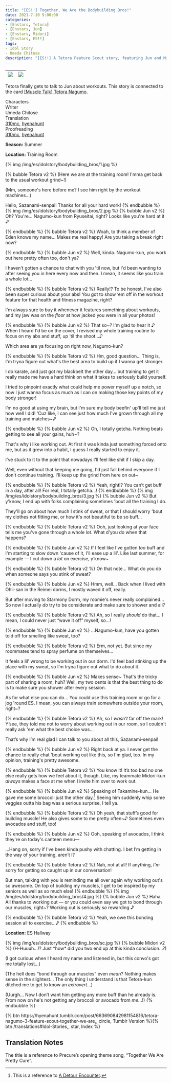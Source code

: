 ```yaml
---
title: "[ES!!] Together, We Are the Bodybuilding Bros!"
date: 2021-7-10 9:00:00
categories:
- [Enstars, Tetora]
- [Enstars, Jun]
- [Enstars, Midori]
- [Enstars, ES!!]
tags:
- Idol Story
- Umeda Chitose
description: "[ES!!] A Tetora Feature Scout story, featuring Jun and Midori. Tetora finally gets to talk to Jun about workouts."
---
```

![](https://static.wikia.nocookie.net/ensemble-stars/images/4/41/%28Muscle_Talk%29_Tetora_Nagumo_M.png)|![](https://static.wikia.nocookie.net/ensemble-stars/images/4/44/%28Muscle_Talk%29_Tetora_Nagumo_M_Bloomed.png)
:-:|:-:

Tetora finally gets to talk to Jun about workouts. This story is connected to the card [[Muscle Talk] Tetora Nagumo](https://ensemble-stars.fandom.com/wiki/(Muscle_Talk)_Tetora_Nagumo).

<div class="three-wrapper" style="--storyColor:#965e7d;--storyColor-rgb:150,94,125;--storyColor-h:326.8;--storyColor-s: 23%;--storyColor-l:47.8%;">
    <div class="info-area">
        <div class="info">
            <div class="info-item characters">
                <div class="label">
                    Characters
                </div>
                <div class="value">
								<a href="/categories/Enstars/Tetora" character="Tetora"></a>
								<a href="/categories/Enstars/Jun" character="Jun"></a>
		            <a href="/categories/Enstars/Midori" character="Midori"></a>
                </div>
            </div>
            <div class="info-item one">
                <div class="label">
                    Writer
                </div>
                <div class="value">
                    Umeda Chitose
                </div>
            </div>
            <div class="info-item two">
                <div class="label">
                    Translation
                </div>
                <div class="value">
                    <a href="/about">310mc</a>, <a href="https://hyenahunt.tumblr.com/post/663690842981154816/tetora-nagumo-3-feature-scout-together-we-are">hyenahunt</a>
                </div>
            </div>
            <div class="info-item three">
                <div class="label">
                   Proofreading
                </div>
                <div class="value">
                    <a href="/about">310mc</a>, <a href="https://hyenahunt.tumblr.com/post/663690842981154816/tetora-nagumo-3-feature-scout-together-we-are">hyenahunt</a>
                </div>
            </div>
        </div>
    </div>
</div>

<!-- more -->

<div class="msr-season summer">
    <p><span><b>Season:</b> Summer</span></p>
</div>

<div class="msr-location">
    <p><span><b>Location:</b> Training Room</span></p>
</div>

{% img /img/es/idolstory/bodybuilding_bros/1.jpg %}

{% bubble Tetora v2 %}
(Here we are at the training room! I'mma get back to the usual workout grind~!)

(Mm, someone's here before me? I see him right by the workout machines…)

Hello, Sazanami-senpai! Thanks for all your hard work!
{% endbubble %}
{% img /img/es/idolstory/bodybuilding_bros/2.jpg %}
{% bubble Jun v2 %}
Oh? You're… Nagumo-kun from Ryuseitai, right? Looks like you're hard at it ♪

{% endbubble %}
{% bubble Tetora v2 %}
Woah, to think a member of Eden knows my name… Makes me real happy! Are you taking a break right now?

{% endbubble %}
{% bubble Jun v2 %}
Well, kinda. Nagumo-kun, you work out here pretty often too, don't ya?

I haven't gotten a chance to chat with you 'til now, but I'd been wanting to after seeing you in here every now and then. I mean, it seems like you train a whole lot…

{% endbubble %}
{% bubble Tetora v2 %}
Really!? To be honest, I've also been super curious about your abs! You got to show ‘em off in the workout feature for that health and fitness magazine, right?

I'm always sure to buy it whenever it features something about workouts, and my jaw was on the *floor* at how jacked you were in all your photos!

{% endbubble %}
{% bubble Jun v2 %}
That so~? I'm glad to hear it ♪ When I heard I'd be on the cover, I revised my whole training routine to focus on my abs and stuff, up 'til the shoot…♪

Which area are ya focusing on right now, Nagumo-kun?

{% endbubble %}
{% bubble Tetora v2 %}
Hm, good question… Thing is, I'm tryna figure out what's the best area to build up if I wanna get stronger.

I do karate, and just got my blackbelt the other day… but training to get it really made me have a hard think on what it takes to seriously build yourself.

I tried to pinpoint exactly what could help me power myself up a notch, so now I just wanna focus as much as I can on making those key points of my body stronger!

I’m no good at using my brain, but I'm sure my body beefin' up'll tell me just how well I did! 'Cuz like, I can see just how much I've grown through all my training and matches~♪

{% endbubble %}
{% bubble Jun v2 %}
Oh, I totally getcha. Nothing beats getting to see all your gains, huh~?

That's why *I* like working out. At first it was kinda just something forced onto me, but as it grew into a habit, I guess I really started to enjoy it.

I've stuck to it to the point that nowadays I'll feel like shit if I skip a day.

Well, even without that keeping me going, I'd just fall behind everyone if I don't continue training. I'll keep up the grind from here on out~

{% endbubble %}
{% bubble Tetora v2 %}
Yeah, right!? You can’t get buff in a day, after all! For real, I totally getcha…!
{% endbubble %}
{% img /img/es/idolstory/bodybuilding_bros/3.jpg %}
{% bubble Jun v2 %}
But y'know, I end up with folks complaining sometimes 'bout all the training I do.

They'll go on about how much I stink of sweat, or that I should worry 'bout my clothes not fitting me, or how it's not beautiful to be so buff…

{% endbubble %}
{% bubble Tetora v2 %}
Ooh, just looking at your face tells me you've gone through a whole lot. What d'you do when that happens?

{% endbubble %}
{% bubble Jun v2 %}
If I feel like I've gotten *too* buff and I'm starting to slow down 'cause of it, I'll ease up a lil'. Like last summer, for example — I cut down a *lot* on exercise, y’know~

{% endbubble %}
{% bubble Tetora v2 %}
On that note… What do you do when someone says you stink of sweat?

{% endbubble %}
{% bubble Jun v2 %}
Hmm, well… Back when I lived with Ohii-san in the Reimei dorms, I mostly waved it off, really.

But after moving to Starmony Dorm, my roomie's never really complained… So now I actually *do* try to be considerate and make sure to shower and all?

{% endbubble %}
{% bubble Tetora v2 %}
Ah, so I really *should* do that… I mean, I could never just “wave it off” myself, so…!

{% endbubble %}
{% bubble Jun v2 %}
…Nagumo-kun, have you gotten told off for smelling like sweat, too?

{% endbubble %}
{% bubble Tetora v2 %}
Erm, not yet. But since my roommates tend to spray perfume on themselves…

It feels a lil' wrong to be working out in our dorm. I'd feel bad stinking up the place with my sweat, so I’m tryna figure out what to do about it.

{% endbubble %}
{% bubble Jun v2 %}
Makes sense~ That's the tricky part of sharing a room, huh? Well, my two cents is that the best thing to do is to make sure you shower after every session.

As for what else you can do… You could use this training room or go for a jog 'round ES. I mean, you can always train somewhere outside your room, right~?

{% endbubble %}
{% bubble Tetora v2 %}
Ah, so I *wasn’t* far off the mark! Y’see, they told me not to worry about working out in our room, so I couldn't really ask 'em what the best choice was…

That’s why I’m real glad I can talk to you about all this, Sazanami-senpai!

{% endbubble %}
{% bubble Jun v2 %}
Right back at ya. I never get the chance to really chat 'bout working out like this, so I'm glad, too. In my opinion, training's pretty awesome.

{% endbubble %}
{% bubble Tetora v2 %}
You know it! It’s too bad no one else really gets how we feel about it, though. Like, my teammate Midori-kun *always* makes a face at me when I invite him over to work out.

{% endbubble %}
{% bubble Jun v2 %}
Speaking of Takamine-kun… He gave me some broccoli just the other day.[^1] Seeing him suddenly whip some veggies outta his bag was a serious surprise, I tell ya.

{% endbubble %}
{% bubble Tetora v2 %}
Oh yeah, that stuff’s good for building muscle! He also gives some to me pretty often~♪ Sometimes even avocados and stuff, too!

{% endbubble %}
{% bubble Jun v2 %}
Ooh, speaking of avocados, I think they're on today's canteen menu—

…Hang on, sorry if I've been kinda pushy with chatting. I bet I’m getting in the way of your training, aren’t I?

{% endbubble %}
{% bubble Tetora v2 %}
Nah, not at all! If anything, *I'm* sorry for getting so caught up in our conversation!

But man, talking with you is reminding me all over again why working out's so awesome. On top of building my muscles, I get to be inspired by my seniors as well as so much else!
{% endbubble %}
{% img /img/es/idolstory/bodybuilding_bros/4.jpg %}
{% bubble Jun v2 %}
Haha. All thanks to working out — or you could even say we got to bond through our muscles, right~? Working out is seriously *so* rewarding ♪

{% endbubble %}
{% bubble Tetora v2 %}
Yeah, we owe this bonding session all to exercise…♪
{% endbubble %}

<div class="msr-location">
    <p><span><b>Location:</b> ES Hallway</span></p>
</div>
{% img /img/es/idolstory/bodybuilding_bros/sc.jpg %}
{% bubble Midori v2 %}
(H-Huuuh…!? Just *how* did you two end up at this kinda conclusion…?)

(I got curious when I heard my name and listened in, but this convo's got me totally lost…)

(The hell does “bond through our muscles” even *mean*? Nothing makes sense in the slightest… The only thing I understand is that Tetora-kun ditched me to get to know an *extrovert*…)

(Uurgh… Now I don’t want him getting any more buff than he already is. From now on he's not getting any broccoli or avocado from *me*…!)
{% endbubble %}

<div toc>{% btn https://hyenahunt.tumblr.com/post/663690842981154816/tetora-nagumo-3-feature-scout-together-we-are,, circle, Tumblr Version %}{% btn /translations#Idol-Stories,, star, Index %}</div>

## Translation Notes
The title is a reference to Precure’s opening theme song, “Together We Are Pretty Cure”.
[^1]: This is a reference to [A Detour Encounter](https://hyenahunt.tumblr.com/post/663687909863555072/jun-sazanami-4-feature-scout-a-detour).
